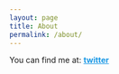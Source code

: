 ```yaml
---
layout: page
title: About
permalink: /about/
---
```


You can find me at: <b><a  style="color:rgb(26 152 229)" href="https://twitter.com/12345pnp">twitter</a></b>
